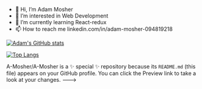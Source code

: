 - 👋 Hi, I’m Adam Mosher
- 👀 I’m interested in Web Development
- 🌱 I’m currently learning React-redux
- 📫 How to reach me linkedin.com/in/adam-mosher-094819218

[![Adam's GitHub stats](https://github-readme-stats.vercel.app/api?username=A-Mosher)](https://github.com/A-Mosher/github-readme-stats)


[![Top Langs](https://github-readme-stats.vercel.app/api/top-langs/?username=A-Mosher)](https://github.com/A-Mosher/github-readme-stats)



A-Mosher/A-Mosher is a ✨ special ✨ repository because its `README.md` (this file) appears on your GitHub profile.
You can click the Preview link to take a look at your changes.
--->
